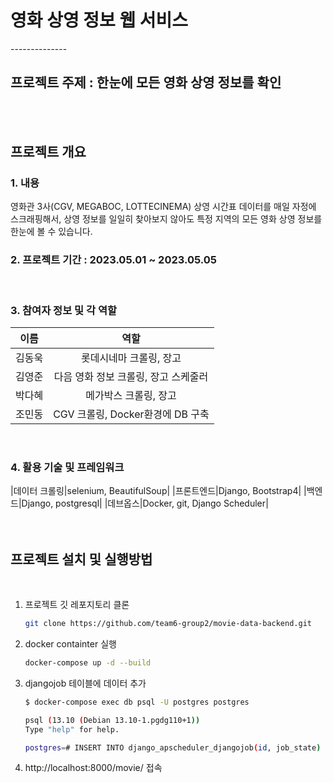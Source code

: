 # 영화 상영 정보 웹 서비스
​--------------
​
## 프로젝트 주제 : 한눈에 모든 영화 상영 정보를 확인

<br></br>
## 프로젝트 개요
### 1. 내용  
영화관 3사(CGV, MEGABOC, LOTTECINEMA) 상영 시간표 데이터를 매일 자정에 스크래핑해서, 상영 정보를 일일히 찾아보지 않아도 특정 지역의 모든 영화 상영 정보를 한눈에 볼 수 있습니다.

### 2. 프로젝트 기간 : 2023.05.01 ~ 2023.05.05
​
### 3. 참여자 정보 및 각 역할
|이름|역할|
|:---:|:---:|
|김동욱|롯데시네마 크롤링, 장고|
|김영준|다음 영화 정보 크롤링, 장고 스케줄러|
|박다혜|메가박스 크롤링, 장고|
|조민동|CGV 크롤링, Docker환경에 DB 구축|  
​
### 4. 활용 기술 및 프레임워크
|데이터 크롤링|selenium, BeautifulSoup|
|프론트엔드|Django, Bootstrap4|
|백엔드|Django, postgresql|
|데브옵스|Docker, git, Django Scheduler|   
<br></br>

## 프로젝트 설치 및 실행방법
​
​
1. 프로젝트 깃 레포지토리 클론
   ```sh
   git clone https://github.com/team6-group2/movie-data-backend.git 
   ```
2. docker containter 실행
   ```sh
   docker-compose up -d --build
   ```
3. djangojob 테이블에 데이터 추가
   ```sh
   $ docker-compose exec db psql -U postgres postgres
   
   psql (13.10 (Debian 13.10-1.pgdg110+1))
   Type "help" for help.
   
   postgres=# INSERT INTO django_apscheduler_djangojob(id, job_state) VALUES('111', '');
   ```
4. http://localhost:8000/movie/ 접속
